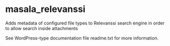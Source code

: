 masala_relevanssi
=================

Adds metadata of configured file types to Relevanssi search engine in order to allow search inside attachments

See WordPress-type documentation file readme.txt for more information.

